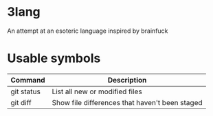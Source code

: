 # 3lang
An attempt at an esoteric language inspired by brainfuck

# Usable symbols
| Command | Description |
| --- | --- |
| git status | List all new or modified files |
| git diff | Show file differences that haven't been staged |
